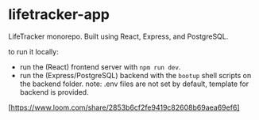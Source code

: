 # lifetracker-app

LifeTracker monorepo. Built using React, Express, and PostgreSQL.

to run it locally:
- run the (React) frontend server with `npm run dev`.
- run the (Express/PostgreSQL) backend with the `bootup` shell scripts on the backend folder.
note: .env files are not set by default, template for backend is provided.

[https://www.loom.com/share/2853b6cf2fe9419c82608b69aea69ef6]
 
